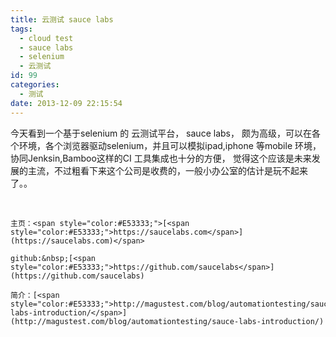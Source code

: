 ```yaml
---
title: 云测试 sauce labs
tags:
  - cloud test
  - sauce labs
  - selenium
  - 云测试
id: 99
categories:
  - 测试
date: 2013-12-09 22:15:54
---
```


今天看到一个基于selenium 的 云测试平台， sauce labs， 颇为高级，可以在各个环境，各个浏览器驱动selenium，并且可以模拟ipad,iphone 等mobile 环境，协同Jenksin,Bamboo这样的CI 工具集成也十分的方便， 觉得这个应该是未来发展的主流，不过粗看下来这个公司是收费的，一般小办公室的估计是玩不起来了。。

&nbsp;

	主页：<span style="color:#E53333;">[<span style="color:#E53333;">https://saucelabs.com</span>](https://saucelabs.com)</span> 

	github:&nbsp;[<span style="color:#E53333;">https://github.com/saucelabs</span>](https://github.com/saucelabs) 

	简介：[<span style="color:#E53333;">http://magustest.com/blog/automationtesting/sauce-labs-introduction/</span>](http://magustest.com/blog/automationtesting/sauce-labs-introduction/) 

&nbsp;